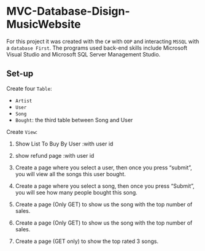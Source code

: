 # MVC-Database-Disign-MusicWebsite

For this project it was created with the `C#` with `OOP` and interacting `MSSQL` with a `database First`. 
The programs used back-end skills include Microsoft Visual Studio and Microsoft SQL Server Management Studio. 

## Set-up
Create four `Table`:
- `Artist`
- `User`
- `Song`
- `Bought`: the third table between Song and User

Create `View`:

1. Show List To Buy By User :with user id
2. show refund page :with user id
3. Create a page where you select a user, then once you press 
      “submit”, you will view all the songs this user bought.
4. Create a page where you select a song, then once you 
      press “Submit”, you will see how many people bought this song.
5. Create a page (Only GET) to show us the song with the top 
      number of sales.
      
6. Create a page (Only GET) to show us the song with the top 
       number of sales.
7. Create a page (GET only) to show the top rated 3 songs.
